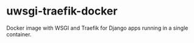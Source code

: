 # uwsgi-traefik-docker
Docker image with WSGI and Traefik for Django apps running in a single container.
